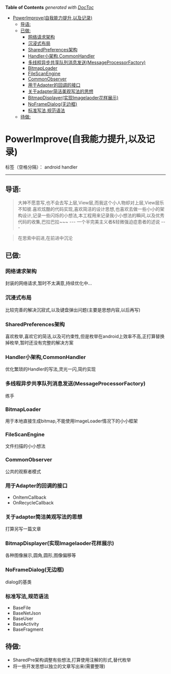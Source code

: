 <!-- START doctoc generated TOC please keep comment here to allow auto update -->
<!-- DON'T EDIT THIS SECTION, INSTEAD RE-RUN doctoc TO UPDATE -->
**Table of Contents**  *generated with [DocToc](https://github.com/thlorenz/doctoc)*

- [PowerImprove(自我能力提升,以及记录)](#powerimprove%E8%87%AA%E6%88%91%E8%83%BD%E5%8A%9B%E6%8F%90%E5%8D%87%E4%BB%A5%E5%8F%8A%E8%AE%B0%E5%BD%95)
  - [导语:](#%E5%AF%BC%E8%AF%AD)
  - [已做:](#%E5%B7%B2%E5%81%9A)
    - [网络请求架构](#%E7%BD%91%E7%BB%9C%E8%AF%B7%E6%B1%82%E6%9E%B6%E6%9E%84)
    - [沉浸式布局](#%E6%B2%89%E6%B5%B8%E5%BC%8F%E5%B8%83%E5%B1%80)
    - [SharedPreferences架构](#sharedpreferences%E6%9E%B6%E6%9E%84)
    - [Handler小架构,CommonHandler](#handler%E5%B0%8F%E6%9E%B6%E6%9E%84commonhandler)
    - [多线程异步共享队列消息发送(MessageProcessorFactory)](#%E5%A4%9A%E7%BA%BF%E7%A8%8B%E5%BC%82%E6%AD%A5%E5%85%B1%E4%BA%AB%E9%98%9F%E5%88%97%E6%B6%88%E6%81%AF%E5%8F%91%E9%80%81messageprocessorfactory)
    - [BitmapLoader](#bitmaploader)
    - [FileScanEngine](#filescanengine)
    - [CommonObserver](#commonobserver)
    - [用于Adapter的回调的接口](#%E7%94%A8%E4%BA%8Eadapter%E7%9A%84%E5%9B%9E%E8%B0%83%E7%9A%84%E6%8E%A5%E5%8F%A3)
    - [关于adapter简洁美观写法的思想](#%E5%85%B3%E4%BA%8Eadapter%E7%AE%80%E6%B4%81%E7%BE%8E%E8%A7%82%E5%86%99%E6%B3%95%E7%9A%84%E6%80%9D%E6%83%B3)
    - [BitmapDisplayer(实现Imagelaoder花样展示)](#bitmapdisplayer%E5%AE%9E%E7%8E%B0imagelaoder%E8%8A%B1%E6%A0%B7%E5%B1%95%E7%A4%BA)
    - [NoFrameDialog(无边框)](#noframedialog%E6%97%A0%E8%BE%B9%E6%A1%86)
    - [标准写法,规范语法](#%E6%A0%87%E5%87%86%E5%86%99%E6%B3%95%E8%A7%84%E8%8C%83%E8%AF%AD%E6%B3%95)
  - [待做:](#%E5%BE%85%E5%81%9A)

<!-- END doctoc generated TOC please keep comment here to allow auto update -->

# PowerImprove(自我能力提升,以及记录)

标签（空格分隔）： android handler

---
## 导语:
> 大神不愿意写,也不会去写上层,View层,而我这个小人物却对上层,View层乐不知彼.喜欢炫酷的代码实现,喜欢简洁的设计思想,也喜欢去做一些小小的架构设计,记录一些闪烁的小想法,本工程用来记录我小小想法的瞬间,以及优秀代码的收集,巴拉巴拉~~~
            --- 一个半完美主义者&轻微强迫症患者的述说 ---

>在思索中前进,在前进中沉沦

## 已做:

### 网络请求架构
封装的网络请求,暂时不太满意,持续优化中...
### 沉浸式布局
比较完善的解决沉寂式,以及键盘弹出问题(主要是思想内容,以后再写)

### SharedPreferences架构
喜欢枚举,喜欢它的简洁,以及可约束性,但是枚举在android上效率不高,正打算替换掉枚举,暂时还没有完整的解决方案

### Handler小架构,CommonHandler
优化繁琐的Handler的写法,灵光一闪,简约实现

### 多线程异步共享队列消息发送(MessageProcessorFactory)
练手

### BitmapLoader
用于本地直接生成bitmap,不能使用ImageLoader情况下的小小框架

### FileScanEngine
文件扫描的小小想法

### CommonObserver
公共的观察者模式

### 用于Adapter的回调的接口

 - OnItemCallback
 - OnRecycleCallback
 
### 关于adapter简洁美观写法的思想
 打算另写一篇文章

### BitmapDisplayer(实现Imagelaoder花样展示)
各种图像展示,圆角,圆形,图像偏移等

### NoFrameDialog(无边框)
dialog的基类

### 标准写法,规范语法

 - BaseFile
 - BaseNetJson
 - BaseUser
 - BaseActivity
 - BaseFragment

## 待做:

 - SharedPre架构调整有些想法,打算使用注解的形式,替代枚举
 - 将一些开发思想以独立的文章写出来(需要整理)
	